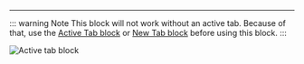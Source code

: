 ***

::: warning Note
This block will not work without an active tab. Because of that, use the [Active Tab block](../blocks/active-tab.md) or [New Tab block](../blocks/new-tab.md) before using this block.
:::

![Active tab block](https://res.cloudinary.com/chat-story/image/upload/v1666251534/automa/chrome_WVkHHFa8UF_toqssq.png)